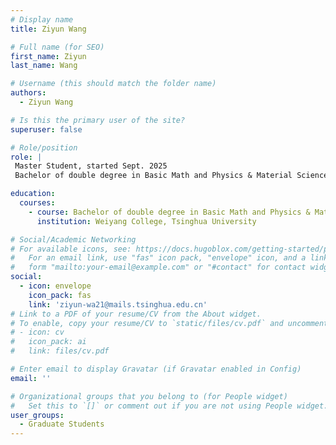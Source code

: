 ```yaml
---
# Display name
title: Ziyun Wang

# Full name (for SEO)
first_name: Ziyun
last_name: Wang

# Username (this should match the folder name)
authors:
  - Ziyun Wang

# Is this the primary user of the site?
superuser: false

# Role/position
role: |
 Master Student, started Sept. 2025
 Bachelor of double degree in Basic Math and Physics & Material Science and  Engineering, Weiyang College, Tsinghua University

education:
  courses:
    - course: Bachelor of double degree in Basic Math and Physics & Material Science and  Engineering
      institution: Weiyang College, Tsinghua University

# Social/Academic Networking
# For available icons, see: https://docs.hugoblox.com/getting-started/page-builder/#icons
#   For an email link, use "fas" icon pack, "envelope" icon, and a link in the
#   form "mailto:your-email@example.com" or "#contact" for contact widget.
social:
  - icon: envelope
    icon_pack: fas
    link: 'ziyun-wa21@mails.tsinghua.edu.cn'
# Link to a PDF of your resume/CV from the About widget.
# To enable, copy your resume/CV to `static/files/cv.pdf` and uncomment the lines below.
# - icon: cv
#   icon_pack: ai
#   link: files/cv.pdf

# Enter email to display Gravatar (if Gravatar enabled in Config)
email: ''

# Organizational groups that you belong to (for People widget)
#   Set this to `[]` or comment out if you are not using People widget.
user_groups:
  - Graduate Students
---
```


